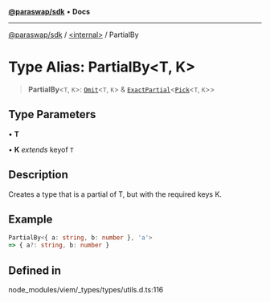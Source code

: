 [**@paraswap/sdk**](../../README.md) • **Docs**

***

[@paraswap/sdk](../../globals.md) / [\<internal\>](../README.md) / PartialBy

# Type Alias: PartialBy\<T, K\>

> **PartialBy**\<`T`, `K`\>: [`Omit`](Omit.md)\<`T`, `K`\> & [`ExactPartial`](ExactPartial.md)\<[`Pick`](Pick.md)\<`T`, `K`\>\>

## Type Parameters

• **T**

• **K** *extends* keyof `T`

## Description

Creates a type that is a partial of T, but with the required keys K.

## Example

```ts
PartialBy<{ a: string, b: number }, 'a'>
=> { a?: string, b: number }
```

## Defined in

node\_modules/viem/\_types/types/utils.d.ts:116
